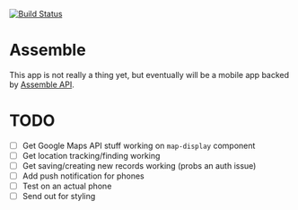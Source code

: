 [![Build Status](https://travis-ci.org/lbaillie/assemble.svg?branch=master)](https://travis-ci.org/lbaillie/assemble)

# Assemble

This app is not really a thing yet, but eventually will be a mobile app backed by [Assemble API](https://github.com/lizbaillie/assemble-api).

# TODO

- [ ] Get Google Maps API stuff working on `map-display` component
- [ ] Get location tracking/finding working
- [ ] Get saving/creating new records working (probs an auth issue)
- [ ] Add push notification for phones
- [ ] Test on an actual phone
- [ ] Send out for styling
